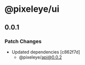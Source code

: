 # @pixeleye/ui

## 0.0.1

### Patch Changes

- Updated dependencies [c862f7d]
  - @pixeleye/api@0.0.2
